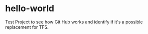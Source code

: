 # hello-world
Test Project to see how Git Hub works and identify if it's a possible replacement for TFS.
